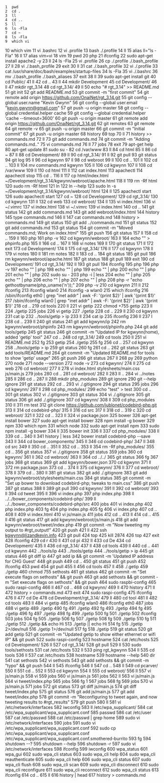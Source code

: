     1  pwd
    2  cd .
    3  ll
    4  cd ..
    5  ll
    6  ls -Fla
    7  cd ~
    8  ls -Fla
    9  which vi
   10  which vim
   11  vi .bashrc
   12  vi .profile
   13  bash ./.profile
   14  ll
   15  alias ll="ls -Fla"
   16  ll
   17  alias vim=vi
   18  vim
   19  pwd
   20  php
   21  ifconfig
   22  sudo apt-get install apache2 -y
   23  ll
   24  ls -Fla
   25  vi .profile
   26  cp ./.profile ./.bash_profile
   27  ll
   28  vi ./.bash_profile 
   29  exit
   30  ll
   31  cat ./.bash_profile 
   32  vi ./.profile
   33  cat /usr/share/doc/bash/examples/startup-files
   34  ls -Fla
   35  vi ./.bashrc
   36  mv ./.bash_profile ./.bash_aliases
   37  exit
   38  ll
   39  sudo apt-get install git
   40  cd Public/
   41  ll
   42  cd ..
   43  ll
   44  mkdir Development
   45  cd Development/
   46  ll
   47  mkdir rgt_3.14
   48  cd rgt_3.14/
   49  ll
   50  echo "# rgt_3.14" >> README.md
   51  git init
   52  git add README.md
   53  git commit -m "first commit"
   54  git remote add origin https://github.com/OnaiNet/rgt_3.14.git
   55  git config --global user.name "Kevin Gwynn"
   56  git config --global user.email "kevin.gwynn@gmail.com"
   57  git push -u origin master
   58  git config --global credential.helper cache
   59  git config --global credential.helper 'cache --timeout=3600'
   60  git push -u origin master
   61  git remote add origin https://github.com/OnaiNet/rgt_3.14.git
   62  git remotes
   63  git remote
   64  git remote -v
   65  git push -u origin master
   66  git commit -m "Initial commit"
   67  git push -u origin master
   68  history
   69  top
   70  ll
   71  history >> commands.md
   72  ll
   73  git add commands.md 
   74  git commit -m "Adding commands.md.."
   75  vi commands.md 
   76  ll
   77  jobs
   78  exit
   79  apt-get help
   80  apt-get update
   81  sudo su -
   82  cd /var/www
   83  ll
   84  cd html
   85  ll
   86  cd ~
   87  ll
   88  cd Development/
   89  ll
   90  cd rgt_3.14/
   91  ll
   92  git pull
   93  git status
   94  git log
   95  ll
   96  cd kgwynn
   97  ll
   98  cd webroot
   99  ll
  100  cd ..
  101  ll
  102  cd ..
  103  ll
  104  mv commands.md kgwynn
  105  ll
  106  cd kgwynn
  107  ll
  108  cd /var/www
  109  ll
  110  cd html
  111  ll
  112  cat index.html 
  113  apachectl
  114  apachectl stop
  115  cd ..
  116  ll
  117  cp html/index.html ~/Development/rgt_3.14/kgwynn/webroot/apache.html
  118  ll
  119  rm -Rf html
  120  sudo rm -Rf html
  121  ln
  122  ln --help
  123  sudo ln -s ~/Development/rgt_3.14/kgwynn/webroot/ html
  124  ll
  125  apachectl start
  126  sudo apachectl start
  127  cd ~
  128  cd Development/
  129  cd rgt_3.14/
  130  cd kgwynn
  131  ll
  132  cd web
  133  cd webroot/
  134  ll
  135  vi index.html 
  136  vi ~/.vimrc
  137  vi index.html 
  138  vi ~/.vimrc
  139  vi index.html 
  140  cd ..
  141  git status
  142  git add commands.md 
  143  git add webroot/index.html 
  144  history
  145  type commands.md
  146  ll
  147  cat commands.md 
  148  history > commands.md 
  149  git status
  150  git add ../commands.md 
  151  git status
  152  git add commands.md
  153  git status
  154  git commit -m "Moved commands.md; Work on index.html"
  155  git push
  156  git status
  157  ll
  158  cd ..
  159  ll
  160  php
  161  php -v
  162  cd kgwynn/webroot/
  163  ll
  164  echo "<?php phpinfo(); ?>" > phpinfo.php
  165  ll
  166  cd ..
  167  ll
  168  vi notes
  169  ll
  170  git status
  171  ll
  172  exit
  173  cd Development/
  174  ll
  175  cd rgt_3.14/
  176  ll
  177  cd kgwynn
  178  ll
  179  vi notes
  180  ll
  181  rm notes
  182  ll
  183  cd ..
  184  git status
  185  git pull
  186  rm kgwynn/webroot/apache.html 
  187  git status
  188  git pull
  189  exit
  190  cd Development/
  191  cd rgt_3.14/
  192  ll
  193  git pull
  194  ifconfig
  195  php
  196  php -v
  197  echo "<?php echo $_SERVER['REMOTE_ADDR']; ?>" | php
  198  echo "<?php echo $SERVER['REMOTE_ADDR']; ?>" | php
  199  echo "<?php print_r($_SERVER); ?>" | php
  200  echo "<?php print_r(\$_SERVER); ?>" | php
  201  echo "<?php echo \$_SERVER['REMOTE_ADDR']; ?>" | php
  202  sudo su -
  203  php -i | less
  204  echo "<?php echo gethosthame(); ?>" | php
  205  echo "<?php echo getHostByName(); ?>" | php
  206  echo "<?php echo getHostByName(getHostName())); ?>" | php
  207  echo "<?php echo getHostByName(getHostName()); ?>" | php
  208  php -r "echo gethostbyname(php_uname('n'));"
  209  php -v
  210  cd kgwynn
  211  ll
  212  ifconfig
  213  ifconfig wlan0
  214  ifconfig -a wlan0
  215  which ifconfig
  216  /sbin/ifconfig eth0 | grep "inet addr" | awk -F: '{print $2}' | awk '{print $1}'
  217  /sbin/ifconfig wlan0 | grep "inet addr" | awk -F: '{print $2}' | awk '{print $1}'
  218  cd ..
  219  cd tools
  220  ll
  221  vi getip
  222  chmod +755 getip
  223  ll
  224  ./getip
  225  jobs
  226  vi getip 
  227  ./getip
  228  cd ..
  229  ll
  230  cd kgwynn
  231  cat ip
  232  ../tools/getip > ip
  233  ll
  234  cat ip
  235  ifconfig
  236  ll
  237  l
  238  cd ..
  239  ll
  240  git status
  241  git add kgwynn/ip
  242  rm kgwynn/webroot/phpinfo
  243  rm kgwynn/webroot/phpinfo.php 
  244  git add tools/getip
  245  git status
  246  git commit -m "Updated IP for kgwynn(home), added 'getip' tool"
  247  cd ..
  248  cd rgt_3.14/
  249  cd tools
  250  ll
  251  vi README.md 
  252  fg
  253  getip
  254  ./getip
  255  fg
  256  cd ..
  257  cd kgwynn
  258  ../tools/getip > ip
  259  git status
  260  fg
  261  cd ..
  262  git status
  263  git add tools/README.md 
  264  git commit -m "Updated README.md for tools to show 'getip' usage"
  265  git push
  266  git status
  267  ll
  268  py
  269  python
  270  node
  271  node --version
  272  node -v
  273  cd kgwynn/
  274  ll
  275  cd web
  276  cd webroot/
  277  ll
  278  vi index.html stylesheets/main.css js/main.js 
  279  jobs
  280  cd ..
  281  cd webroot/
  282  ll
  283  ll ..
  284  vi ../notes
  285  ll
  286  cd ..
  287  ll
  288  mkdir php_modules
  289  git ignore
  290  git --help ignore
  291  git status
  292  cd ..
  293  vi ./.gitignore
  294  git status
  295  jobs
  296  cd kgwynn/
  297  ll
  298  cd php_modules/
  299  echo "test" > test
  300  cd ..
  301  git status
  302  vi ./.gitignore
  303  git status
  304  vi ./.gitignore
  305  git status
  306  git add ./.gitignore
  307  cd kgwynn/
  308  ll
  309  cd php_modules
  310  ll
  311  rm test
  312  git clone https://github.com/jublonet/codebird-php.git
  313  ll
  314  cd codebird-php/
  315  ll
  316  cd src
  317  ll
  318  cd ..
  319  c
  320  cd webroot/
  321  ll
  322  cd ..
  323  ll
  324  vi package.json
  325  bower
  326  apt-get install bower
  327  sudo apt-get install bower
  328  npm install -g bower
  329  npm
  330  which npm
  331  which node
  332  sudo apt-get install npm
  333  sudo npm install -g bower
  334  ll
  335  bower init
  336  ll
  337  cd php_modules/
  338  ll
  339  cd ..
  340  ll
  341  history | less
  342  bower install codebird-php --save
  343  ll
  344  cd bower_components/
  345  ll
  346  cd codebird-php/
  347  ll
  348  cd src
  349  ll
  350  cd ..
  351  ll
  352  cd ..
  353  ll
  354  rm -Rf php_modules/
  355  cd ..
  356  git status
  357  vi ./.gitignore
  358  git status
  359  jobs
  360  cd kgwynn/
  361  ll
  362  cd webroot/
  363  ll
  364  cd ../../
  365  git status
  366  fg
  367  jobs
  368  git status
  369  git add kgwynn/bower.json 
  370  cd kgwynn
  371  ll
  372  rm package.json 
  373  cd ..
  374  ll
  375  cd kgwynn/
  376  ll
  377  cd webroot/
  378  ll
  379  cd ..
  380  ll
  381  git status
  382  git add ./.gitignore
  383  git add kgwynn/webroot/stylesheets/main.css 
  384  git status
  385  git commit -m "Set up bower to download codebird-php; tweaks to main.css"
  386  git push
  387  git status
  388  ll
  389  git pull
  390  cd kgwynn/
  391  ll
  392  cd webroot/
  393  ll
  394  cd tweet
  395  ll
  396  vi index.php 
  397  php index.php 
  398  ll ../../bower_components/codebird-php/
  399  ll ../../bower_components/codebird-php/src
  400  jobs
  401  vi index.php 
  402  php index.php 
  403  fg
  404  php index.php 
  405  fg
  406  vi index.php 
  407  cd ..
  408  ll
  409  vi index.html 
  410  vi js/main.js 
  411  jobs
  412  cd ..
  413  ll
  414  cd ..
  415  ll
  416  git status
  417  git add kgwynn/webroot/js/main.js 
  418  git add kgwynn/webroot/tweet/index.php 
  419  git commit -m "Now tweeting my output to #rgt_output!"
  420  git push
  421  ll
  422  ssh kgwynn@lizandkevin.info
  423  git pull
  424  top
  425  kill 2874
  426  top
  427  exit
  428  ifconfig
  429  cd r
  430  ll
  431  cd pi
  432  ll
  433  cd De
  434  cd Development/
  435  ll
  436  cd rgt_3.14/
  437  ll
  438  cd tools
  439  ll
  440  cd ..
  441  cd kgwynn
  442  ../tools/ip
  443  ../tools/getip
  444  ../tools/getip > ip
  445  git status
  446  git diff ip
  447  git add ip && git commit -m 'Updated IP address for CHG Guest'
  448  git push
  449  cd ..
  450  git status
  451  git push
  452  ifconfig
  453  pwd
  454  git pull
  455  ll
  456  cd tools
  457  ll
  458  ./.getip
  459  ./getip
  460  chmod 755 sethosts 
  461  git status
  462  git commit -m "Set execute flags on sethosts" && git push
  463  git add sethosts && git commit -m "Set execute flags on sethosts" && git push
  464  sudo raspbi-config
  465  sudo raspi-config
  466  ll
  467  cd ..
  468  cd kgwynn/
  469  ll
  470  history
  471  ll
  472  history > commands.md 
  473  exit
  474  sudo raspi-config
  475  ifconfig
  476  ll
  477  cd De
  478  cd Development/rgt_3.14/
  479  ll
  480  cd tool
  481  ll
  482  cd tools
  483  ll
  484  vi getip
  485  ifconfig wlan0
  486  ifconfig eth0
  487  jobs
  488  vi getip
  489  ./getip
  490  fg
  491  ./getip
  492  fg
  493  ./getip
  494  fg
  495  ./getip
  496  fg
  497  ./getip
  498  fg
  499  ./getip
  500  fg
  501  ./getip
  502  ifconfig
  503  jobs
  504  fg
  505  ./getip
  506  fg
  507  ./getip
  508  fg
  509  ./getip
  510  fg
  511  ./getip
  512  ./getip && echo Hi
  513  ./getip || echo Hi
  514  fg
  515  ./getip 2>/dev/null
  516  ./getip 1>/dev/null
  517  fg
  518  ./getip
  519  git status
  520  git add getip
  521  git commit -m "Updated getip to show either ethernet or wifi IP" && git push
  522  sudo raspi-config
  523  hostname
  524  cat /etc/hosts
  525  cd Development/
  526  ll
  527  cd rgt_3.14/
  528  git pull
  529  ll
  530  sudo tools/sethosts
  531  cat /etc/hosts
  532  ll
  533  ping rgt_kgwynn
  534  ll
  535  cd tools
  536  ll
  537  cat /etc/hosts
  538  hostname
  539  hostname --help
  540  dir
  541  cat sethosts 
  542  vi sethosts 
  543  git add sethosts && git commit -m "typo" && git push
  544  ll
  545  ifconfig
  546  ll
  547  cd ..
  548  ll
  549  cd pcarver/
  550  ll
  551  cd ..
  552  ll
  553  cd kgwynn
  554  ll
  555  cd webroot/
  556  ll
  557  vi js/main.js 
  558  vi
  559  jobs
  560  vi js/main.js 
  561  jobs
  562  ll
  563  vi js/main.js 
  564  vi tweet/index.php 
  565  jobs
  566  fg 1
  567  jobs
  568  fg
  569  jobs
  570  vi js/main.js 
  571  jobs
  572  git status
  573  git diff js/main.js
  574  git diff tweet/index.php
  575  git status
  576  git add js/main.js
  577  git add tweet/index.php 
  578  git commit -m "Reconfiguring to tweet again, and now tweeting results to #rgt_results"
  579  git push
  580  ll
  581  vi /etc/network/interfaces
  582  iwconfig
  583  ll /etc/wpa_supplicant/
  584  cat /etc/wpa_supplicant/wpa_supplicant.conf 
  585  passwd
  586  cat /etc/user
  587  cat /etc/passwd
  588  cat /etc/passwd | grep home
  589  sudo vi /etc/network/interfaces
  590  jobs
  591  sudo vi /etc/wpa_supplicant/wpa_supplicant.conf 
  592  sudo cp /etc/wpa_supplicant/wpa_supplicant.conf /etc/wpa_supplicant/wpa_supplicant.conf.smothered-burrito
  593  fg
  594  shutdown --?
  595  shutdown --help
  596  shutdown -r
  597  sudo vi /etc/network/interfaces
  598  ifconfig
  599  iwconfig
  600  wpa_status
  601  wpa_gui
  602  sudo wpa_cli status
  603  sudo wpa_cli help
  604  sudo wpa_cli reauthenticate
  605  sudo wpa_cli help
  606  sudo wpa_cli status
  607  sudo wpa_cli flush
  608  sudo wpa_cli scan
  609  sudo wpa_cli disconnect
  610  sudo wpa_cli reconfigure
  611  sudo wpa_cli reconnect
  612  sudo wpa_cli status
  613  ifconfig
  614  cd ..
  615  ll
  616  history | head
  617  history > commands.md 
